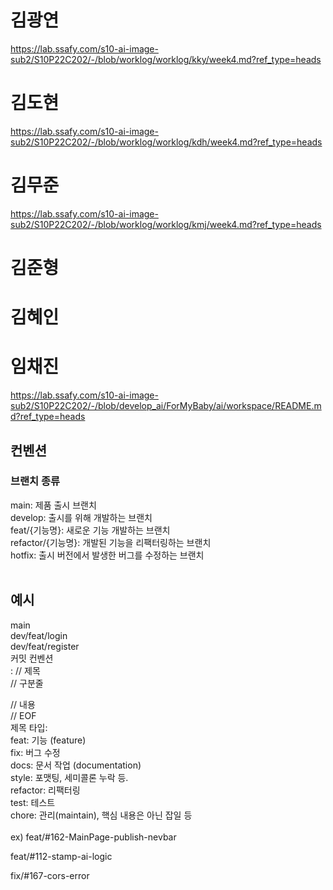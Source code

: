 # 김광연
https://lab.ssafy.com/s10-ai-image-sub2/S10P22C202/-/blob/worklog/worklog/kky/week4.md?ref_type=heads




# 김도현
https://lab.ssafy.com/s10-ai-image-sub2/S10P22C202/-/blob/worklog/worklog/kdh/week4.md?ref_type=heads




# 김무준
https://lab.ssafy.com/s10-ai-image-sub2/S10P22C202/-/blob/worklog/worklog/kmj/week4.md?ref_type=heads





# 김준형






# 김혜인








# 임채진
https://lab.ssafy.com/s10-ai-image-sub2/S10P22C202/-/blob/develop_ai/ForMyBaby/ai/workspace/README.md?ref_type=heads 




















## 컨벤션
### 브랜치 종류
main: 제품 출시 브랜치<br>
develop: 출시를 위해 개발하는 브랜치<br>
feat/{기능명}: 새로운 기능 개발하는 브랜치<br>
refactor/{기능명}: 개발된 기능을 리팩터링하는 브랜치<br>
hotfix: 출시 버전에서 발생한 버그를 수정하는 브랜치<br>
<br>
## 예시
main<br>
dev/feat/login<br>
dev/feat/register<br>
커밋 컨벤션<br>
<type><is breakchange>: <subject> // 제목<br>
<BLANK LINE> // 구분줄<br>
<body>       // 내용<br>
<BLANK LINE> // EOF<br>
제목 타입: <type><br>
feat: 기능 (feature)<br>
fix: 버그 수정<br>
docs: 문서 작업 (documentation)<br>
style: 포맷팅, 세미콜론 누락 등.<br>
refactor: 리팩터링<br>
test: 테스트<br>
chore: 관리(maintain), 핵심 내용은 아닌 잡일 등<br>
<br>
ex) feat/#162-MainPage-publish-nevbar<br>

feat/#112-stamp-ai-logic<br>

fix/#167-cors-error<br>
